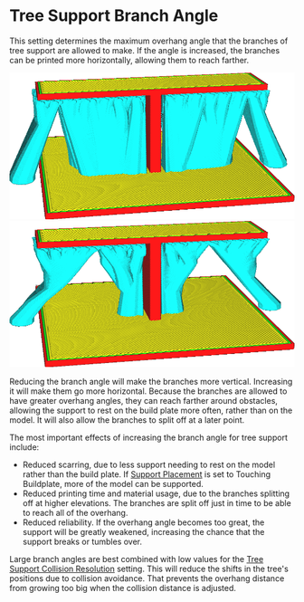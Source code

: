 Tree Support Branch Angle
====
This setting determines the maximum overhang angle that the branches of tree support are allowed to make. If the angle is increased, the branches can be printed more horizontally, allowing them to reach farther.

![A branch angle of 20°](images/support_tree_angle_20.png)
![A branch angle of 40°](images/support_tree_angle_40.png)

Reducing the branch angle will make the branches more vertical. Increasing it will make them go more horizontal. Because the branches are allowed to have greater overhang angles, they can reach farther around obstacles, allowing the support to rest on the build plate more often, rather than on the model. It will also allow the branches to split off at a later point.

The most important effects of increasing the branch angle for tree support include:
* Reduced scarring, due to less support needing to rest on the model rather than the build plate. If [Support Placement](support_type.md) is set to Touching Buildplate, more of the model can be supported.
* Reduced printing time and material usage, due to the branches splitting off at higher elevations. The branches are split off just in time to be able to reach all of the overhang.
* Reduced reliability. If the overhang angle becomes too great, the support will be greatly weakened, increasing the chance that the support breaks or tumbles over.

Large branch angles are best combined with low values for the [Tree Support Collision Resolution](support_tree_collision_resolution.md) setting. This will reduce the shifts in the tree's positions due to collision avoidance. That prevents the overhang distance from growing too big when the collision distance is adjusted.